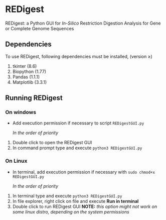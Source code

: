 # REDigest
REDigest: a Python GUI for *In-Silico* Restriction Digestion Analysis for Gene or Complete Genome Sequences


## Dependencies
To use REDigest, following dependencies must be installed, (version ≥) 

1. tkinter (8.6)
2. Biopython (1.77)
3. Pandas (1.1.1)
4. Matplotlib (3.3.1)


## Running REDigest

### On windows
* Add execution permission if necessary to script `REDigestGUI.py`

    *In the order of priority*
1. Double click to open the REDigest GUI
2. In command prompt type and execute `python3 REDigestGUI.py`

### On Linux
* In terminal, add execution permission if necessary with `sudo chmod+x REDigestGUI.py`

    *In the order of priority*
1. In terminal type and execute `python3 REDigestGUI.py`
2. In file explorer, right click on file and execute **Run in terminal**
3. Double click to run REDigest GUI **NOTE:** *this option might not work on some linux distro, depending on the system permissions*
